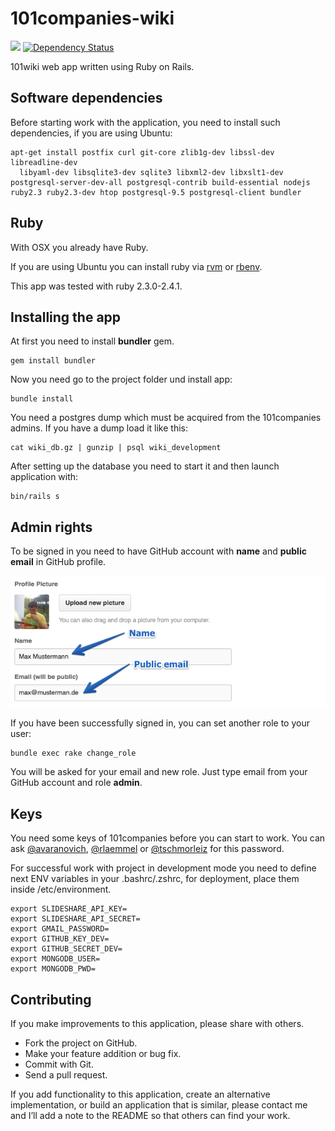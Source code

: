 # 101companies-wiki

[![](https://codeclimate.com/github/101companies/101rails.png)](https://codeclimate.com/github/101companies/101rails) [![Dependency Status](http://www.versioneye.com/user/projects/51b5a94f83548c000200dda1/badge.png)](http://www.versioneye.com/user/projects/51b5a94f83548c000200dda1)

101wiki web app written using Ruby on Rails.

## Software dependencies

Before starting work with the application, you need to install such dependencies, if you are using Ubuntu:

    apt-get install postfix curl git-core zlib1g-dev libssl-dev libreadline-dev
      libyaml-dev libsqlite3-dev sqlite3 libxml2-dev libxslt1-dev postgresql-server-dev-all postgresql-contrib build-essential nodejs ruby2.3 ruby2.3-dev htop postgresql-9.5 postgresql-client bundler

## Ruby

With OSX you already have Ruby.

If you are using Ubuntu you can install ruby via [rvm](http://rvm.io) or [rbenv](https://github.com/sstephenson/rbenv/).

This app was tested with ruby 2.3.0-2.4.1.

## Installing the app

At first you need to install **bundler** gem.

    gem install bundler

Now you need go to the project folder und install app:

    bundle install

You need a postgres dump which must be acquired from the 101companies admins.
If you have a dump load it like this:

    cat wiki_db.gz | gunzip | psql wiki_development

After setting up the database you need to start it and then launch application with:

    bin/rails s

## Admin rights

To be signed in you need to have GitHub account with **name** and **public email** in GitHub profile.

![](app/assets/images/readme_profile.png)

If you have been successfully signed in, you can set another role to your user:

    bundle exec rake change_role

You will be asked for your email and new role. Just type email from your GitHub account and role **admin**.

## Keys

You need some keys of 101companies before you can start to work.
You can ask [@avaranovich](https://github.com/avaranovich), [@rlaemmel](https://github.com/rlaemmel) or
[@tschmorleiz](https://github.com/tschmorleiz) for this password.

For successful work with project in development mode you need to define next ENV variables in your .bashrc/.zshrc, for deployment, place them inside /etc/environment.

    export SLIDESHARE_API_KEY=
    export SLIDESHARE_API_SECRET=
    export GMAIL_PASSWORD=
    export GITHUB_KEY_DEV=
    export GITHUB_SECRET_DEV=
    export MONGODB_USER=
    export MONGODB_PWD=

## Contributing

If you make improvements to this application, please share with others.

*   Fork the project on GitHub.
*   Make your feature addition or bug fix.
*   Commit with Git.
*   Send a pull request.

If you add functionality to this application, create an alternative implementation, or build an application that is similar, please contact me and I’ll add a note to the README so that others can find your work.
